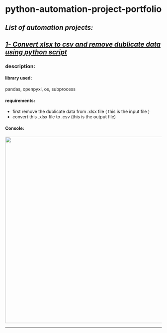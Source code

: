 # **python-automation-project-portfolio**
## **_List of automation projects:_** 
## _[1- Convert xlsx to csv and remove dublicate data using python script](https://github.com/mjunaidjbr/python-automation-project-portfolio/tree/main/1-convert%20xlsx%20to%20csv%20and%20remove%20dublicate%20data%20using%20python%20script)_
### description:
#### library used: 
pandas, openpyxl, os, subprocess 
#### requirements:<br/>
  - first remove the dublicate data from .xlsx file ( this is the input file ) <br/>
  - convert this .xlsx file to .csv (this is the output file)
#### Console:
<p align="center">
<img src="https://github.com/mjunaidjbr/python-automation-project-portfolio/assets/63024982/8efe4bbc-0a19-49ee-8dbf-6c97132b4c2b"  width="800" height="600"> 
</p>
  <hr/>
